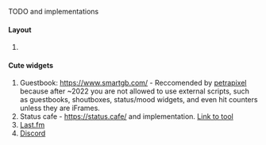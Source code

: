 TODO and implementations

#### Layout
1. 
#### Cute widgets
1. Guestbook: https://www.smartgb.com/ - Reccomended by [petrapixel](https://petrapixel.neocities.org/coding/neocities) because after ~2022 you are not allowed to use external scripts, such as guestbooks, shoutboxes, status/mood widgets, and even hit counters unless they are iFrames.
2. Status cafe - https://status.cafe/ and implementation. [Link to tool](https://status.cafe/current-status)
3. [Last.fm](https://github.com/biancarosa/lastfm-last-played)
4. [Discord](https://widgets.vendicated.dev/)
